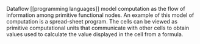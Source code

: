 Dataflow [[programming languages]] model computation as the flow of information among primitive functional nodes. An example of this model of computation is a spread-sheet program. The cells can be viewed as primitive computational units that communicate with other cells to obtain values used to calculate the value displayed in the cell from a formula.